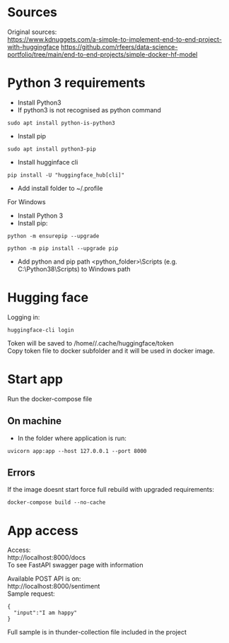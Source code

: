 # Sources
 Original sources:  
 https://www.kdnuggets.com/a-simple-to-implement-end-to-end-project-with-huggingface
 https://github.com/rfeers/data-science-portfolio/tree/main/end-to-end-projects/simple-docker-hf-model

# Python 3 requirements
* Install Python3
* If python3 is not recognised as python command
```
sudo apt install python-is-python3
```
* Install pip
```
sudo apt install python3-pip
```
* Install hugginface cli
```
pip install -U "huggingface_hub[cli]"
```
* Add install folder to ~/.profile

For Windows
* Install Python 3
* Install pip:
```
python -m ensurepip --upgrade
```
```
python -m pip install --upgrade pip
```
* Add python and pip path <python_folder>\Scripts (e.g. C:\Python38\Scripts) to Windows path 
# Hugging face
Logging in:  
```
huggingface-cli login
```
Token will be saved to /home/<user>/.cache/huggingface/token  
Copy token file to docker subfolder and it will be used in docker image.
# Start app
Run the docker-compose file

## On machine
* In the folder where application is run:
```
uvicorn app:app --host 127.0.0.1 --port 8000
```

## Errors
If the image doesnt start force full rebuild with upgraded requirements:
```
docker-compose build --no-cache
```

# App access
Access:  
http://localhost:8000/docs  
To see FastAPI swagger page with information

Available POST API is on:  
http://localhost:8000/sentiment   
Sample request:  
```
{
  "input":"I am happy"
}
```
Full sample is in thunder-collection file included in the project